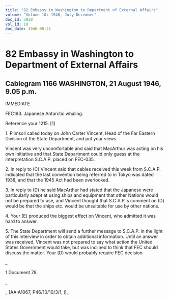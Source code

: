 ```yaml
---
title: "82 Embassy in Washington to Department of External Affairs"
volume: "Volume 10: 1946, July-December"
doc_id: 3930
vol_id: 10
doc_date: 1946-08-21
---
```


# 82 Embassy in Washington to Department of External Affairs

## Cablegram 1166 WASHINGTON, 21 August 1946, 9.05 p.m.

IMMEDIATE

FEC193. Japanese Antarctic whaling.

Reference your 1215. [1]

1\. Plimsoll called today on John Carter Vincent, Head of the Far Eastern Division of the State Department, and put your views.

Vincent was very uncomfortable and said that MacArthur was acting on his own initiative and that State Department could only guess at the interpretation S.C.A.P. placed on FEC-035.

2\. In reply to (C) Vincent said that cables received this week from S.C.A.P. indicated that the last convention being referred to in Tokyo was dated 1938, and that the 1945 Act had been overlooked.

3\. In reply to (D) he said MacArthur had stated that the Japanese were particularly adept at using ships and equipment that other Nations would not be prepared to use, and Vincent thought that S.C.A.P.'s comment on (D) would be that the ships etc. would be unsuitable for use by other nations.

4\. Your (E) produced the biggest effect on Vincent, who admitted it was hard to answer.

5\. The State Department will send a further message to S.C.A.P. in the light of this interview in order to obtain additional information. Until an answer was received, Vincent was not prepared to say what action the United States Government would take, but was inclined to think that FEC should discuss the matter. Your (D) would probably require FEC decision.

_

1 Document 78.

_

_ [AA:A1067, P46/10/10/3/1, i]_
